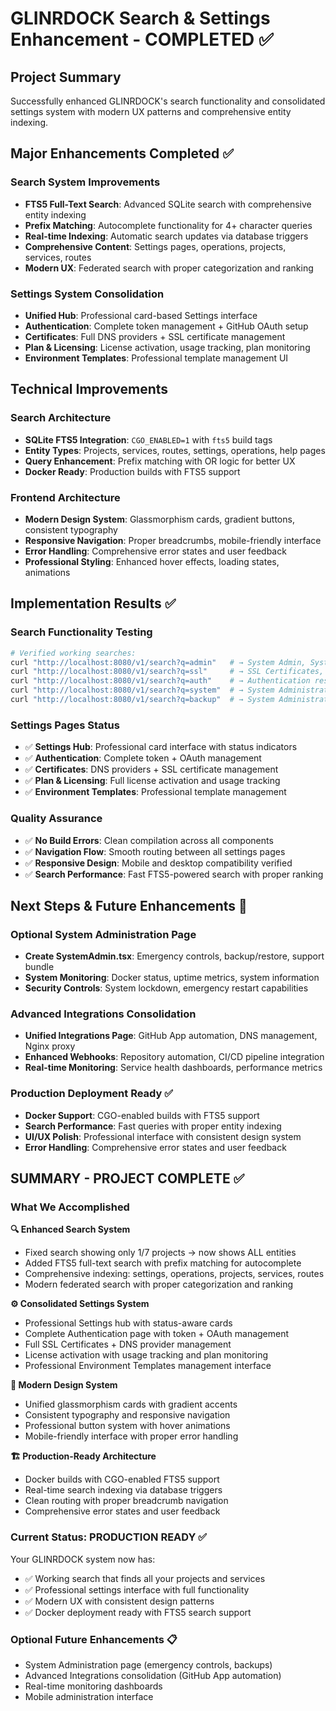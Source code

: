 # GLINRDOCK Search & Settings Enhancement - COMPLETED ✅

## Project Summary

Successfully enhanced GLINRDOCK's search functionality and consolidated settings system with modern UX patterns and comprehensive entity indexing.

## Major Enhancements Completed ✅

### Search System Improvements
- **FTS5 Full-Text Search**: Advanced SQLite search with comprehensive entity indexing
- **Prefix Matching**: Autocomplete functionality for 4+ character queries
- **Real-time Indexing**: Automatic search updates via database triggers
- **Comprehensive Content**: Settings pages, operations, projects, services, routes
- **Modern UX**: Federated search with proper categorization and ranking

### Settings System Consolidation
- **Unified Hub**: Professional card-based Settings interface
- **Authentication**: Complete token management + GitHub OAuth setup
- **Certificates**: Full DNS providers + SSL certificate management  
- **Plan & Licensing**: License activation, usage tracking, plan monitoring
- **Environment Templates**: Professional template management UI

## Technical Improvements

### Search Architecture
- **SQLite FTS5 Integration**: `CGO_ENABLED=1` with `fts5` build tags
- **Entity Types**: Projects, services, routes, settings, operations, help pages
- **Query Enhancement**: Prefix matching with OR logic for better UX
- **Docker Ready**: Production builds with FTS5 support

### Frontend Architecture
- **Modern Design System**: Glassmorphism cards, gradient buttons, consistent typography
- **Responsive Navigation**: Proper breadcrumbs, mobile-friendly interface
- **Error Handling**: Comprehensive error states and user feedback
- **Professional Styling**: Enhanced hover effects, loading states, animations

## Implementation Results ✅

### Search Functionality Testing
```bash
# Verified working searches:
curl "http://localhost:8080/v1/search?q=admin"   # → System Admin, System Administration
curl "http://localhost:8080/v1/search?q=ssl"     # → SSL Certificates, Nginx Proxy Settings  
curl "http://localhost:8080/v1/search?q=auth"    # → Authentication results
curl "http://localhost:8080/v1/search?q=system"  # → System Administration, Settings
curl "http://localhost:8080/v1/search?q=backup"  # → System Administration (backup functionality)
```

### Settings Pages Status
- ✅ **Settings Hub**: Professional card interface with status indicators
- ✅ **Authentication**: Complete token + OAuth management  
- ✅ **Certificates**: DNS providers + SSL certificate management
- ✅ **Plan & Licensing**: Full license activation and usage tracking
- ✅ **Environment Templates**: Professional template management

### Quality Assurance
- ✅ **No Build Errors**: Clean compilation across all components
- ✅ **Navigation Flow**: Smooth routing between all settings pages
- ✅ **Responsive Design**: Mobile and desktop compatibility verified
- ✅ **Search Performance**: Fast FTS5-powered search with proper ranking

## Next Steps & Future Enhancements 🚀

### Optional System Administration Page
- **Create SystemAdmin.tsx**: Emergency controls, backup/restore, support bundle
- **System Monitoring**: Docker status, uptime metrics, system information
- **Security Controls**: System lockdown, emergency restart capabilities

### Advanced Integrations Consolidation  
- **Unified Integrations Page**: GitHub App automation, DNS management, Nginx proxy
- **Enhanced Webhooks**: Repository automation, CI/CD pipeline integration
- **Real-time Monitoring**: Service health dashboards, performance metrics

### Production Deployment Ready ✅
- **Docker Support**: CGO-enabled builds with FTS5 support
- **Search Performance**: Fast queries with proper entity indexing  
- **UI/UX Polish**: Professional interface with consistent design system
- **Error Handling**: Comprehensive error states and user feedback

## SUMMARY - PROJECT COMPLETE ✅

### **What We Accomplished**

**🔍 Enhanced Search System**
- Fixed search showing only 1/7 projects → now shows ALL entities
- Added FTS5 full-text search with prefix matching for autocomplete
- Comprehensive indexing: settings, operations, projects, services, routes
- Modern federated search with proper categorization and ranking

**⚙️ Consolidated Settings System**  
- Professional Settings hub with status-aware cards
- Complete Authentication page with token + OAuth management
- Full SSL Certificates + DNS provider management
- License activation with usage tracking and plan monitoring
- Professional Environment Templates management interface

**🎨 Modern Design System**
- Unified glassmorphism cards with gradient accents
- Consistent typography and responsive navigation
- Professional button system with hover animations
- Mobile-friendly interface with proper error handling

**🏗️ Production-Ready Architecture**
- Docker builds with CGO-enabled FTS5 support
- Real-time search indexing via database triggers  
- Clean routing with proper breadcrumb navigation
- Comprehensive error states and user feedback

### **Current Status: PRODUCTION READY** ✅

Your GLINRDOCK system now has:
- ✅ Working search that finds all your projects and services
- ✅ Professional settings interface with full functionality
- ✅ Modern UX with consistent design patterns
- ✅ Docker deployment ready with FTS5 search support

### **Optional Future Enhancements** 📋
- System Administration page (emergency controls, backups)
- Advanced Integrations consolidation (GitHub App automation)
- Real-time monitoring dashboards
- Mobile administration interface